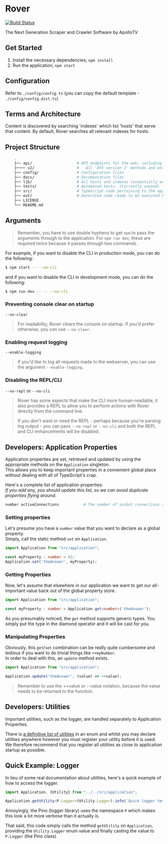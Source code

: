 # Rover
[![Build Status](https://travis-ci.com/ApolloTVofficial/Rover.svg?branch=master)](https://travis-ci.com/ApolloTVofficial/Rover)

The Next Generation Scraper and Crawler Software by ApolloTV

## Get Started
1. Install the necessary dependencies; `npm install`
2. Run the application; `npm start`

## Configuration
Refer to `./config/config.ts` (you can copy the default template - `./config/config.dist.ts`)

## Terms and Architecture
Content is discovered by searching 'indexes' which list 'hosts' that serve that content. By default, Rover searches all relevant indexes for hosts.

## Project Structure
```bash
    .
    ├── api/                    # API endpoints for the web, including socket APIs.
    ├──── v2/                   #   All 'API version 2' methods and endpoints go here.
    ├── config/                 # Configuration files
    ├── docs/                   # Documentation files
    ├── lib/                    # All hosts and indexes (essentially anything pertaining to third parties goes here).
    ├── tests/                  # Automated tests. (Currently unused)
    ├── src/                    # TypeScript code pertaining to the application itself.
    ├── out/                    # Generated code ready to be executed by the JavaScript interpreter.
    ├── LICENSE
    └── README.md
```

## Arguments
> Remember, you have to use double hyphens to get `npm` to pass the arguments through to the application.
> For `npm run dev`, these are required twice because it passes through two commands.

For example, if you want to disable the CLI in production mode, you can do the following:
```bash
$ npm start -- --no-cli
```

and if you want to disable the CLI in development mode, you can do the following:
```bash
$ npm run dev -- -- --no-cli
```

### Preventing console clear on startup
`--no-clear`

> For readability, Rover clears the console on startup. If you'd prefer otherwise, you can use `--no-clear`.

### Enabling request logging
`--enable-logging`

> If you'd like to log all requests made to the webserver, you can use the argument `--enable-logging`.

### Disabling the REPL/CLI
`--no-repl` or `--no-cli`

> Rover has some aspects that make the CLI more human-readable, it also provides a REPL to allow you to perform actions with Rover directly from the command line.
> 
>If you don't want or need the REPL - perhaps because you're parsing log output - you can pass `--no-repl` or `--no-cli` and both the REPL and CLI enhancements will be disabled.

## Developers: Application Properties
Application properties are set, retrieved and updated by using the appropriate methods on the `Application` singleton.  
This allows you to keep important properties in a convenient global place without dealing with all of TypeScript's crap.

Here's a complete list of application properties:  
_If you add any, you should update this list, so we can avoid duplicate properties flying around._
```bash
number activeConnections           # The number of socket connections that are currently open with the server.
```

### Setting properties
Let's presume you have a `number` value that you want to declare as a global property.  
Simply, call the static method `set` on `Application`.
```typescript
import Application from "src/application";

const myProperty : number = 42;
Application.set('theAnswer', myProperty);
```

### Getting Properties
Now, let's assume that elsewhere in our application we want to get our all-important value back out of the global property store.
```typescript
import Application from "src/application";

const myProperty : number = Application.get<number>('theAnswer');
```
As you presumably noticed, the `get` method supports generic types. You simply put the type in the diamond operator and it will be cast for you.

### Manipulating Properties
Obviously, this `get`/`set` combination can be really quite cumbersome and tedious if you want to do trivial things like `++myNumber`.  
In order to deal with this, an `update` method exists.
```typescript
import Application from "src/application";

Application.update('theAnswer', (value) => ++value);
```
> Remember to use the ++value or --value notation, because the value needs to be returned to the function.

## Developers: Utilities
Important utilities, such as the logger, are handled separately to Application Properties.

There is [a definitive list of utilities](src/application.ts) in an enum and whilst you may declare utilities anywhere however you must register your utility before it is used. We therefore recommend that you register all utilities as close to application startup as possible.

## Quick Example: Logger
In lieu of some real documentation about utilities, here's a quick example of how to access the logger.
```typescript
import Application, {Utility} from "../../src/application";

Application.getUtility<P.Logger>(Utility.Logger).info(`Quick logger test!`);
```
Annoyingly, the Pino (logger library) uses the namespace `P` which makes this look a lot more verbose than it actually is.  

That said, this code simply calls the method `getUtility` on `Application`, providing the `Utility.Logger` enum value and finally casting the value to `P.Logger` (the Pino class)